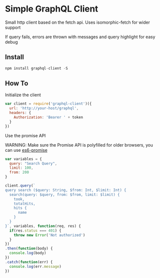# Simple GraphQL Client
Small http client based on the fetch api. Uses isomorphic-fetch for wider support

If query fails, errors are thrown with messages and query highlight for easy debug

## Install
```javascript
npm install graphql-client -S
```

## How To

Initialize the client

```javascript
var client = require('graphql-client')({
  url: 'http://your-host/graphql',
  headers: {
    Authorization: 'Bearer ' + token
  }
})
```

Use the promise API

WARNING: Make sure the Promise API is polyfilled for older browsers, you can use [es6-promise](https://github.com/jakearchibald/es6-promise)

  ```javascript
  var variables = {
    query: "Search Query",
    limit: 100,
    from: 200
  }

  client.query(`
  query search ($query: String, $from: Int, $limit: Int) {
    search(query: $query, from: $from, limit: $limit) {
      took,
      totalHits,
      hits {
        name
      }
    }
  }`, variables, function(req, res) {
    if(res.status === 401) {
      throw new Error('Not authorized')
    }
  })
  .then(function(body) {
    console.log(body)
  })
  .catch(function(err) {
    console.log(err.message)
  })
  ```
